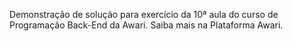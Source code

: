 Demonstração de solução para exercício da 10ª aula do curso de Programação Back-End da Awari. Saiba mais na Plataforma Awari.